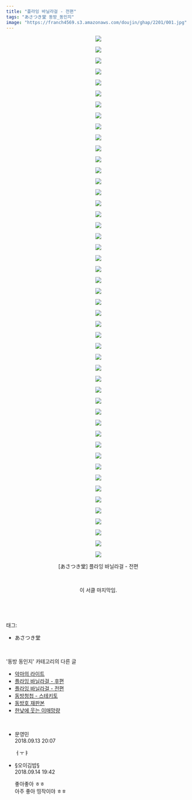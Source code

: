 ```yaml
---
title: "플라잉 바닐라걸 - 전편"
tags: "あさつき堂 동방_동인지"
image: "https://franch4569.s3.amazonaws.com/doujin/ghap/2201/001.jpg"
---
```

<div class="article">
<p style="text-align: center; clear: none; float: none;"><img src="{{ site.imgserver2 }}/ghap/2201/001.jpg"/></p>
<p style="text-align: center; clear: none; float: none;"><img src="{{ site.imgserver2 }}/ghap/2201/002.jpg"/></p>
<p style="text-align: center; clear: none; float: none;"><img src="{{ site.imgserver2 }}/ghap/2201/003.jpg"/></p>
<p style="text-align: center; clear: none; float: none;"><img src="{{ site.imgserver2 }}/ghap/2201/004.jpg"/></p>
<p style="text-align: center; clear: none; float: none;"><img src="{{ site.imgserver2 }}/ghap/2201/005.jpg"/></p>
<p style="text-align: center; clear: none; float: none;"><img src="{{ site.imgserver2 }}/ghap/2201/006.jpg"/></p>
<p style="text-align: center; clear: none; float: none;"><img src="{{ site.imgserver2 }}/ghap/2201/007.jpg"/></p>
<p style="text-align: center; clear: none; float: none;"><img src="{{ site.imgserver2 }}/ghap/2201/008.jpg"/></p>
<p style="text-align: center; clear: none; float: none;"><img src="{{ site.imgserver2 }}/ghap/2201/009.jpg"/></p>
<p style="text-align: center; clear: none; float: none;"><img src="{{ site.imgserver2 }}/ghap/2201/010.jpg"/></p>
<p style="text-align: center; clear: none; float: none;"><img src="{{ site.imgserver2 }}/ghap/2201/011.jpg"/></p>
<p style="text-align: center; clear: none; float: none;"><img src="{{ site.imgserver2 }}/ghap/2201/012.jpg"/></p>
<p style="text-align: center; clear: none; float: none;"><img src="{{ site.imgserver2 }}/ghap/2201/013.jpg"/></p>
<p style="text-align: center; clear: none; float: none;"><img src="{{ site.imgserver2 }}/ghap/2201/014.jpg"/></p>
<p style="text-align: center; clear: none; float: none;"><img src="{{ site.imgserver2 }}/ghap/2201/015.jpg"/></p>
<p style="text-align: center; clear: none; float: none;"><img src="{{ site.imgserver2 }}/ghap/2201/016.jpg"/></p>
<p style="text-align: center; clear: none; float: none;"><img src="{{ site.imgserver2 }}/ghap/2201/017.jpg"/></p>
<p style="text-align: center; clear: none; float: none;"><img src="{{ site.imgserver2 }}/ghap/2201/018.jpg"/></p>
<p style="text-align: center; clear: none; float: none;"><img src="{{ site.imgserver2 }}/ghap/2201/019.jpg"/></p>
<p style="text-align: center; clear: none; float: none;"><img src="{{ site.imgserver2 }}/ghap/2201/020.jpg"/></p>
<p style="text-align: center; clear: none; float: none;"><img src="{{ site.imgserver2 }}/ghap/2201/021.jpg"/></p>
<p style="text-align: center; clear: none; float: none;"><img src="{{ site.imgserver2 }}/ghap/2201/022.jpg"/></p>
<p style="text-align: center; clear: none; float: none;"><img src="{{ site.imgserver2 }}/ghap/2201/023.jpg"/></p>
<p style="text-align: center; clear: none; float: none;"><img src="{{ site.imgserver2 }}/ghap/2201/024.jpg"/></p>
<p style="text-align: center; clear: none; float: none;"><img src="{{ site.imgserver2 }}/ghap/2201/025.jpg"/></p>
<p style="text-align: center; clear: none; float: none;"><img src="{{ site.imgserver2 }}/ghap/2201/026.jpg"/></p>
<p style="text-align: center; clear: none; float: none;"><img src="{{ site.imgserver2 }}/ghap/2201/027.jpg"/></p>
<p style="text-align: center; clear: none; float: none;"><img src="{{ site.imgserver2 }}/ghap/2201/028.jpg"/></p>
<p style="text-align: center; clear: none; float: none;"><img src="{{ site.imgserver2 }}/ghap/2201/029.jpg"/></p>
<p style="text-align: center; clear: none; float: none;"><img src="{{ site.imgserver2 }}/ghap/2201/030.jpg"/></p>
<p style="text-align: center; clear: none; float: none;"><img src="{{ site.imgserver2 }}/ghap/2201/031.jpg"/></p>
<p style="text-align: center; clear: none; float: none;"><img src="{{ site.imgserver2 }}/ghap/2201/032.jpg"/></p>
<p style="text-align: center; clear: none; float: none;"><img src="{{ site.imgserver2 }}/ghap/2201/033.jpg"/></p>
<p style="text-align: center; clear: none; float: none;"><img src="{{ site.imgserver2 }}/ghap/2201/034.jpg"/></p>
<p style="text-align: center; clear: none; float: none;"><img src="{{ site.imgserver2 }}/ghap/2201/035.jpg"/></p>
<p style="text-align: center; clear: none; float: none;"><img src="{{ site.imgserver2 }}/ghap/2201/036.jpg"/></p>
<p style="text-align: center; clear: none; float: none;"><img src="{{ site.imgserver2 }}/ghap/2201/037.jpg"/></p>
<p style="text-align: center; clear: none; float: none;"><img src="{{ site.imgserver2 }}/ghap/2201/038.jpg"/></p>
<p style="text-align: center; clear: none; float: none;"><img src="{{ site.imgserver2 }}/ghap/2201/039.jpg"/></p>
<p style="text-align: center; clear: none; float: none;"><img src="{{ site.imgserver2 }}/ghap/2201/040.jpg"/></p>
<p style="text-align: center; clear: none; float: none;"><img src="{{ site.imgserver2 }}/ghap/2201/041.jpg"/></p>
<p style="text-align: center; clear: none; float: none;"><img src="{{ site.imgserver2 }}/ghap/2201/042.jpg"/></p>
<p style="text-align: center; clear: none; float: none;"><img src="{{ site.imgserver2 }}/ghap/2201/043.jpg"/></p>
<p style="text-align: center; clear: none; float: none;"><img src="{{ site.imgserver2 }}/ghap/2201/044.jpg"/></p>
<p style="text-align: center; clear: none; float: none;"><img src="{{ site.imgserver2 }}/ghap/2201/045.jpg"/></p>
<p style="text-align: center; clear: none; float: none;"><img src="{{ site.imgserver2 }}/ghap/2201/046.jpg"/></p>
<p style="text-align: center; clear: none; float: none;"><img src="{{ site.imgserver2 }}/ghap/2201/047.jpg"/></p>
<p style="text-align: center; clear: none; float: none;"><img src="{{ site.imgserver2 }}/ghap/2201/048.jpg"/></p>
<p style="text-align: center; clear: none; float: none;">[あさつき堂] 플라잉 바닐라걸 - 전편</p>
<p style="text-align: center; clear: none; float: none;"><br/></p>
<p style="text-align: center; clear: none; float: none;">이 서클 마지막임.</p>
<p><br/></p>
</div><br/>
<div class="tagTrail">
<p>태그: </p>
<ul>
<li>あさつき堂</li>
</ul>
</div><br/>
<div class="another">
<p>'동방 동인지' 카테고리의 다른 글</p>
<ul>
<li><a href="/ghap_2203">악마의 라이트</a></li>
<li><a href="/ghap_2202">플라잉 바닐라걸 - 후편</a></li>
<li><a href="/ghap_2201">플라잉 바닐라걸 - 전편</a></li>
<li><a href="/ghap_2199">동방청첩 - 스테키토</a></li>
<li><a href="/ghap_2196">동방호 재판본</a></li>
<li><a href="/ghap_2195">한낮에 웃는 이매망량</a></li>
</ul>
</div><br/>
<div class="cb_module cb_fluid">
<div class="cb_wrt cb_profile">
<div class="comment">
<ul>
<li class="cb_thumb_off" id="comment15331963">
<div class="cb_comment_area">
<div class="cb_info_area">
<div class="cb_section">
<span class="cb_nick_name">문영민</span>
</div>
<div class="cb_section">
<span class="cb_date">2018.09.13 20:07 </span>
</div>
</div>
<div class="cb_dsc_comment">
<p class="cb_dsc">
											ㅓㅜㅑ
										</p>
</div>
</div></li>
<li class="cb_thumb_off" id="comment15332735">
<div class="cb_comment_area">
<div class="cb_info_area">
<div class="cb_section">
<span class="cb_nick_name">§오이김밥§</span>
</div>
<div class="cb_section">
<span class="cb_date">2018.09.14 19:42 </span>
</div>
</div>
<div class="cb_dsc_comment">
<p class="cb_dsc">
											좋아좋아 ㅎㅎ<br/>
아주 좋아 띵작이야 ㅎㅎ
										</p>
</div>
</div></li>
</ul>
</div>
</div><!-- commentList close -->
</div><br/>
